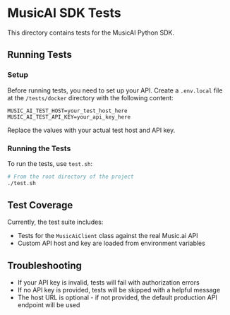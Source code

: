 # MusicAI SDK Tests

This directory contains tests for the MusicAI Python SDK.

## Running Tests

### Setup

Before running tests, you need to set up your API. Create a `.env.local` file at the `/tests/docker` directory with the following content:

```
MUSIC_AI_TEST_HOST=your_test_host_here
MUSIC_AI_TEST_API_KEY=your_api_key_here
```

Replace the values with your actual test host and API key.

### Running the Tests

To run the tests, use `test.sh`:

```bash
# From the root directory of the project
./test.sh
```

## Test Coverage

Currently, the test suite includes:

- Tests for the `MusicAiClient` class against the real Music.ai API
- Custom API host and key are loaded from environment variables

## Troubleshooting

- If your API key is invalid, tests will fail with authorization errors
- If no API key is provided, tests will be skipped with a helpful message
- The host URL is optional - if not provided, the default production API endpoint will be used 
